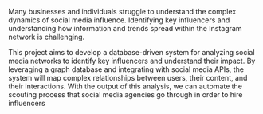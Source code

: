 Many businesses and individuals struggle to understand the complex dynamics of social media influence. 
Identifying key influencers and understanding how information and trends spread within the Instagram network is challenging.

This project aims to develop a database-driven system for analyzing social media networks to identify key influencers and understand their impact.
By leveraging a graph database and integrating with social media APIs, the system will map complex relationships between users, their content, and their interactions.
With the output of this analysis, we can automate the scouting process that social media agencies go through in order to hire influencers
